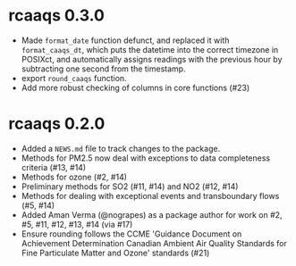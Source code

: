 # rcaaqs 0.3.0

* Made `format_date` function defunct, and replaced it with `format_caaqs_dt`, which puts the 
datetime into the correct timezone in POSIXct, and automatically assigns readings with the 
previous hour by subtracting one second from the timestamp.
* export `round_caaqs` function.
* Add more robust checking of columns in core functions (#23)

# rcaaqs 0.2.0

* Added a `NEWS.md` file to track changes to the package.
* Methods for PM2.5 now deal with exceptions to data completeness criteria (#13, #14)
* Methods for ozone (#2, #14)
* Preliminary methods for SO2 (#11, #14) and NO2 (#12, #14)
* Methods for dealing with exceptional events and transboundary flows (#5, #14)
* Added Aman Verma (@nograpes) as a package author for work on #2, #5, #11, #12, #13, #14 (via #17)
* Ensure rounding follows the CCME 'Guidance Document on Achievement Determination Canadian Ambient Air Quality Standards for Fine Particulate Matter and Ozone' standards (#21)
